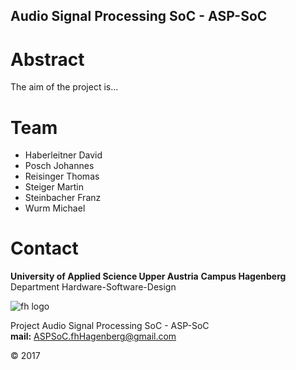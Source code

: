 ## Audio Signal Processing SoC - ASP-SoC

# Abstract

The aim of the project is...

# Team

- Haberleitner David
- Posch Johannes
- Reisinger Thomas
- Steiger Martin
- Steinbacher Franz
- Wurm Michael

# Contact

**University of Applied Science Upper Austria**
**Campus Hagenberg**  
Department Hardware-Software-Design

![fh logo]({{BASE_PATH}}/Pictures/FhOOeLogoFeb2005.wmf)

Project Audio Signal Processing SoC - ASP-SoC  
**mail:** ASPSoC.fhHagenberg@gmail.com  

© 2017

